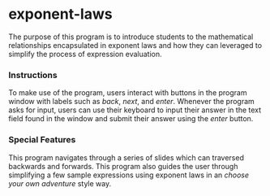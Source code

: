 # exponent-laws
The purpose of this program is to introduce students to the mathematical relationships encapsulated in exponent laws and how they can leveraged to simplify the process of expression evaluation.

### Instructions
To make use of the program, users interact with buttons in the program window with labels such as *back*, *next*, and *enter*. Whenever the program asks for input, users can use their keyboard to input their answer in the text field found in the window and submit their answer using the *enter* button. 

### Special Features
This program navigates through a series of slides which can traversed backwards and forwards. This program also guides the user through simplifying a few sample expressions using exponent laws in an *choose your own adventure* style way.
